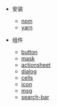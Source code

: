 - 安装
  - [npm](/setup/npm)
  - [yarn](/setup/yarn)

- 组件
  - [button](/components/button)
  - [mask](/components/mask)
  - [actionsheet](/components/actionsheet)
  - [dialog](/components/dialog)
  - [cells](/components/cells)
  - [icon](/components/icon)
  - [msg](/components/msg)
  - [search-bar](/components/search-bar)
